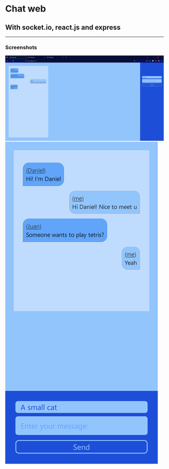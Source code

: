 # Chat web
## With socket.io, react.js and express

___
### Screenshots

<img src='./imgs/img1.png' style=' height:50%'/>
<img src='./imgs/img2.png' style=' height:50%'/>